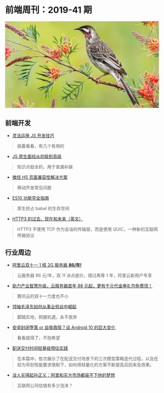 # 前端周刊：2019-41 期

[![](/img/bing/20191026.png?imageMogr2/thumbnail/960x)](https://cn.bing.com/search?q=红垂蜜鸟)

## 前端开发

- [灵活运用 JS 开发技巧](https://segmentfault.com/a/1190000020749133)

> 挑着看看，有几个有用的

- [JS 原生面经从初级到高级](https://segmentfault.com/a/1190000020759924)

> 知识点挺全的，用于查漏补缺

- [微信 H5 页面兼容性解决方案](https://mp.weixin.qq.com/s/6dhFnUviXGj5gT-FfB8gXw)

> 移动开发常见问题

- [ES10 功能完全指南](https://mp.weixin.qq.com/s/l9x0BPU3ylDt4G2VwUwf_A)

> 原生挤占 babel 的生存空间

- [HTTP3 的过去、现在和未来（英文）](https://blog.cloudflare.com/http3-the-past-present-and-future/)

> HTTP3 不使用 TCP 作为会话的传输层，而是使用 QUIC，一种新的互联网传输协议

## 行业周边

- [阿里云双十一 1 核 2G 服务器 **86/年!**](https://www.aliyun.com/1111/2019/group-buying-share?ptCode=9D298960E551E698B37AE7BB83BCB271647C88CF896EF535&userCode=y31qmczl&share_source=copy_link)

> 云服务器 86 元/年，双 11 冰点底价，错过再等 1 年，阿里云新用户专享

- [助力产业智慧升级，云服务器首年 88 元起，更有千元代金券礼包免费领！](https://cloud.tencent.com/act/cps/redirect?redirect=1048&cps_key=55b0d6026f97f5980bceec15fcefa0af&from=console)

> 腾讯云的双十一力度也不小

- [领袖毛泽东如何从事业低谷中崛起](https://mp.weixin.qq.com/s/e10jfnjUqGBOP2JNN0FTqg)

> 脚踏实地，把握机遇，永不放弃

- [安卓封闭堕落 or 自我救赎？谈 Android 10 的巨大变化](https://segmentfault.com/a/1190000020748384)

> 看看就得了，不抱希望

- [配送交付时间轻量级预估实践](https://zhuanlan.zhihu.com/p/86546990)

> 在本篇中，依次展示了在配送交付场景下的三次模型策略迭代过程，以及在较为苛刻性能要求限制下，如何用轻量化的方案不断提高召回率及效果。

- [没人买得起孙正义：阿里和买方市场都装不下他的梦想](https://www.cnbeta.com/articles/tech/904133.htm)

> 互联网公司估值有多少泡沫？

